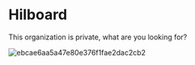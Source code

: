 # Hilboard

This organization is private, what are you looking for?

![ebcae6aa5a47e80e376f1fae2dac2cb2](https://github.com/user-attachments/assets/32d2201b-4769-4909-8efe-31a78a732e3c)
